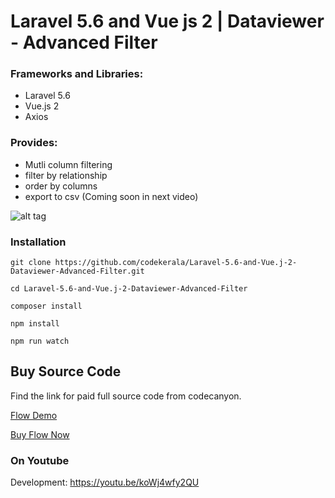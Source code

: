 # Laravel 5.6 and Vue js 2 | Dataviewer -  Advanced Filter
### Frameworks and Libraries:

- Laravel 5.6
- Vue.js 2
- Axios

### Provides:

- Mutli column filtering
- filter by relationship
- order by columns
- export to csv (Coming soon in next video)


![alt tag](https://github.com/codekerala/Laravel-5.6-and-Vue.j-2-Dataviewer-Advanced-Filter/raw/master/screen/s1.png)

### Installation
`git clone https://github.com/codekerala/Laravel-5.6-and-Vue.j-2-Dataviewer-Advanced-Filter.git`

`cd Laravel-5.6-and-Vue.j-2-Dataviewer-Advanced-Filter`

`composer install`

`npm install`

`npm run watch`

## Buy Source Code

Find the link for paid full source code from codecanyon.

[Flow Demo](https://flow.codekerala.com)

[Buy Flow Now](https://codecanyon.net/item/flow-simple-crm-for-freelancers-and-small-businesses/22641018)



### On Youtube

Development: https://youtu.be/koWj4wfy2QU
